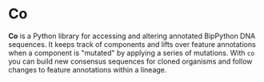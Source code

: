 Co
==

**Co** is a Python library for accessing and altering annotated BipPython DNA sequences. It keeps track of components and
lifts over feature annotations when a component is "mutated" by applying a series of mutations. With `co` you can
build new consensus sequences for cloned organisms and follow changes to feature annotations within a lineage.
